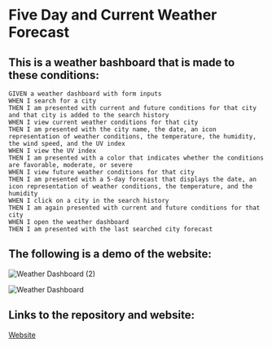 <h1>Five Day and Current Weather Forecast</h1>

<h2>This is a weather bashboard that is made to these conditions:</h2>

```
GIVEN a weather dashboard with form inputs
WHEN I search for a city
THEN I am presented with current and future conditions for that city and that city is added to the search history
WHEN I view current weather conditions for that city
THEN I am presented with the city name, the date, an icon representation of weather conditions, the temperature, the humidity, the wind speed, and the UV index
WHEN I view the UV index
THEN I am presented with a color that indicates whether the conditions are favorable, moderate, or severe
WHEN I view future weather conditions for that city
THEN I am presented with a 5-day forecast that displays the date, an icon representation of weather conditions, the temperature, and the humidity
WHEN I click on a city in the search history
THEN I am again presented with current and future conditions for that city
WHEN I open the weather dashboard
THEN I am presented with the last searched city forecast
```


<h2>The following is a demo of the website:</h2>

![Weather Dashboard (2)](https://user-images.githubusercontent.com/70537665/103943641-45951e00-50e7-11eb-8c95-f2da3fd80e3a.gif)

![Weather Dashboard](https://user-images.githubusercontent.com/70537665/103943805-8c831380-50e7-11eb-84a5-1e2daed8974c.gif)

<h2>Links to the repository and website:</h2>

<a href="https://al0harussia.github.io/City-Weather-5day-Forecast/">Website</a>
